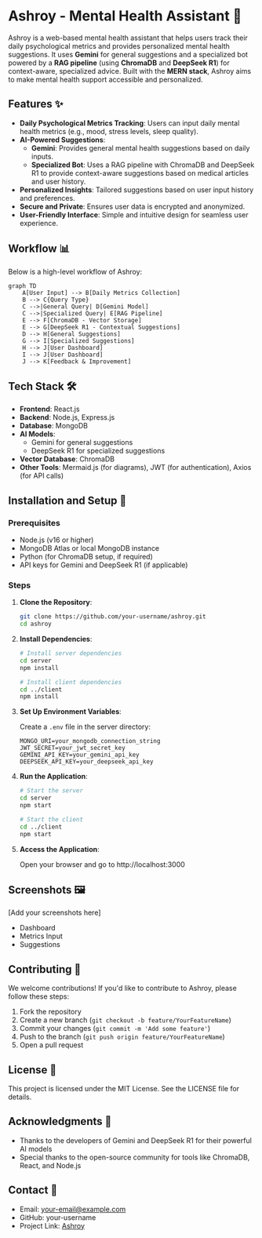 # Ashroy - Mental Health Assistant 🌱

Ashroy is a web-based mental health assistant that helps users track their daily psychological metrics and provides personalized mental health suggestions. It uses **Gemini** for general suggestions and a specialized bot powered by a **RAG pipeline** (using **ChromaDB** and **DeepSeek R1**) for context-aware, specialized advice. Built with the **MERN stack**, Ashroy aims to make mental health support accessible and personalized.

## Features ✨

- **Daily Psychological Metrics Tracking**: Users can input daily mental health metrics (e.g., mood, stress levels, sleep quality).
- **AI-Powered Suggestions**:
  - **Gemini**: Provides general mental health suggestions based on daily inputs.
  - **Specialized Bot**: Uses a RAG pipeline with ChromaDB and DeepSeek R1 to provide context-aware suggestions based on medical articles and user history.
- **Personalized Insights**: Tailored suggestions based on user input history and preferences.
- **Secure and Private**: Ensures user data is encrypted and anonymized.
- **User-Friendly Interface**: Simple and intuitive design for seamless user experience.

## Workflow 📊

Below is a high-level workflow of Ashroy:

```mermaid
graph TD
    A[User Input] --> B[Daily Metrics Collection]
    B --> C{Query Type}
    C -->|General Query| D[Gemini Model]
    C -->|Specialized Query| E[RAG Pipeline]
    E --> F[ChromaDB - Vector Storage]
    E --> G[DeepSeek R1 - Contextual Suggestions]
    D --> H[General Suggestions]
    G --> I[Specialized Suggestions]
    H --> J[User Dashboard]
    I --> J[User Dashboard]
    J --> K[Feedback & Improvement]
```

## Tech Stack 🛠️

- **Frontend**: React.js
- **Backend**: Node.js, Express.js
- **Database**: MongoDB
- **AI Models**:
  - Gemini for general suggestions
  - DeepSeek R1 for specialized suggestions
- **Vector Database**: ChromaDB
- **Other Tools**: Mermaid.js (for diagrams), JWT (for authentication), Axios (for API calls)

## Installation and Setup 🚀

### Prerequisites

- Node.js (v16 or higher)
- MongoDB Atlas or local MongoDB instance
- Python (for ChromaDB setup, if required)
- API keys for Gemini and DeepSeek R1 (if applicable)

### Steps

1. **Clone the Repository**:
   ```bash
   git clone https://github.com/your-username/ashroy.git
   cd ashroy
   ```

2. **Install Dependencies**:
   ```bash
   # Install server dependencies
   cd server
   npm install

   # Install client dependencies
   cd ../client
   npm install
   ```

3. **Set Up Environment Variables**:
   
   Create a `.env` file in the server directory:
   ```env
   MONGO_URI=your_mongodb_connection_string
   JWT_SECRET=your_jwt_secret_key
   GEMINI_API_KEY=your_gemini_api_key
   DEEPSEEK_API_KEY=your_deepseek_api_key
   ```

4. **Run the Application**:
   ```bash
   # Start the server
   cd server
   npm start

   # Start the client
   cd ../client
   npm start
   ```

5. **Access the Application**:
   
   Open your browser and go to http://localhost:3000

## Screenshots 🖼️

[Add your screenshots here]

- Dashboard
- Metrics Input
- Suggestions

## Contributing 🤝

We welcome contributions! If you'd like to contribute to Ashroy, please follow these steps:

1. Fork the repository
2. Create a new branch (`git checkout -b feature/YourFeatureName`)
3. Commit your changes (`git commit -m 'Add some feature'`)
4. Push to the branch (`git push origin feature/YourFeatureName`)
5. Open a pull request

## License 📄

This project is licensed under the MIT License. See the LICENSE file for details.

## Acknowledgments 🙏

- Thanks to the developers of Gemini and DeepSeek R1 for their powerful AI models
- Special thanks to the open-source community for tools like ChromaDB, React, and Node.js

## Contact 📧

- Email: your-email@example.com
- GitHub: your-username
- Project Link: [Ashroy](https://github.com/your-username/ashroy)
